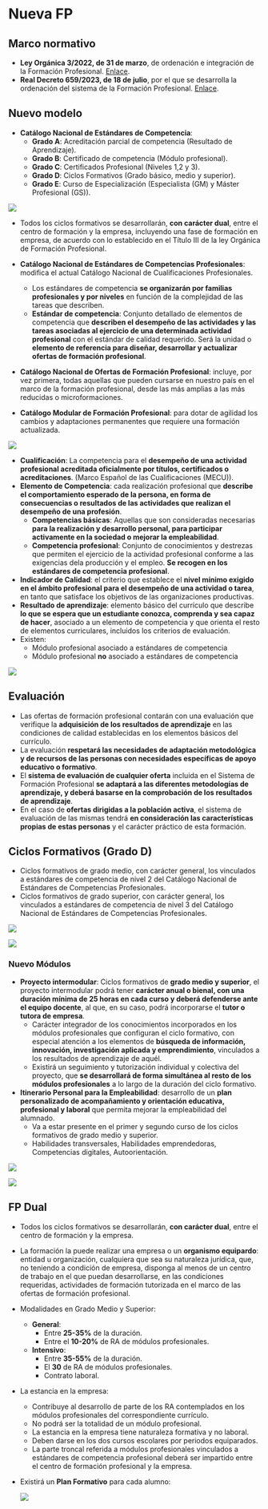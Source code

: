 # Nueva FP

## Marco normativo

* **Ley Orgánica 3/2022, de 31 de marzo**, de ordenación e integración de la Formación Profesional. [Enlace](https://www.boe.es/diario_boe/txt.php?id=BOE-A-2022-5139).
* **Real Decreto 659/2023, de 18 de julio**, por el que se desarrolla la ordenación del sistema de la Formación Profesional. [Enlace](https://www.boe.es/diario_boe/txt.php?id=BOE-A-2023-16889).

## Nuevo modelo

* **Catálogo Nacional de Estándares de Competencia**:
    * **Grado A**: Acreditación parcial de competencia (Resultado de Aprendizaje).
    * **Grado B**: Certificado de competencia (Módulo profesional).
    * **Grado C**: Certificados Profesional (Niveles 1,2 y 3).
    * **Grado D**: Ciclos Formativos (Grado básico, medio y superior).
    * **Grado E**: Curso de Especialización (Especialista (GM) y Máster Profesional (GS)).

![ ](img/modelo.png)

* Todos los ciclos formativos se desarrollarán, **con carácter dual**, entre el centro de formación y la empresa, incluyendo una fase de formación en empresa, de acuerdo con lo establecido en el Título III de la ley Orgánica de Formación Profesional.

* **Catálogo Nacional de Estándares de Competencias Profesionales**: modifica el actual Catálogo Nacional de Cualificaciones Profesionales.
    * Los estándares de competencia **se organizarán por familias profesionales y por niveles** en función de la complejidad de las tareas que describen.
    * **Estándar de competencia**: Conjunto detallado de elementos de competencia que **describen el desempeño de las actividades y las tareas asociadas al ejercicio de una determinada actividad profesional** con el estándar de calidad requerido. Será la unidad o **elemento de referencia para diseñar, desarrollar y actualizar ofertas de formación profesional**.
* **Catálogo Nacional de Ofertas de Formación Profesional**: incluye, por vez primera, todas aquellas que pueden cursarse en nuestro país en el marco de la formación profesional, desde las más amplias a las más reducidas o microformaciones.
* **Catálogo Modular de Formación Profesional**: para dotar de agilidad los cambios y adaptaciones permanentes que requiere una formación actualizada.

![ ](img/catalogos.png)

* **Cualificación**: La competencia para el **desempeño de una actividad profesional acreditada oficialmente por títulos, certificados o acreditaciones**. (Marco Español de las Cualificaciones (MECU)).
* **Elemento de Competencia**: cada realización profesional que **describe el comportamiento esperado de la persona, en forma de consecuencias o resultados de las actividades que realizan el desempeño de una profesión**.
    * **Competencias básicas**: Aquellas que son consideradas necesarias **para la realización y desarrollo personal, para participar activamente en la sociedad o mejorar la empleabilidad**.
    * **Competencia profesional**: Conjunto de conocimientos y destrezas que permiten el ejercicio de la actividad profesional conforme a las exigencias dela producción y el empleo. **Se recogen en los estándares de competencia profesional**.
* **Indicador de Calidad**: el criterio que establece el **nivel mínimo exigido en el ámbito profesional para el desempeño de una actividad o tarea**, en tanto que satisface los objetivos de las organizaciones productivas. 
* **Resultado de aprendizaje**: elemento básico del currículo que describe **lo que se espera que un estudiante conozca, comprenda y sea capaz de hacer**, asociado a un elemento de competencia y que orienta el resto de elementos curriculares, incluidos los criterios de evaluación.
* Existen:
    * Módulo profesional asociado a estándares de competencia
    * Módulo profesional **no** asociado a estándares de competencia

![ ](img/cualificación.png)

## Evaluación

* Las ofertas de formación profesional contarán con una evaluación que verifique la **adquisición de los resultados de aprendizaje** en las condiciones de calidad establecidas en los elementos básicos del currículo.
* La evaluación **respetará las necesidades de adaptación metodológica y de recursos de las personas con necesidades específicas de apoyo educativo o formativo**.
* El **sistema de evaluación de cualquier oferta** incluida en el Sistema de Formación Profesional **se adaptará a las diferentes metodologías de aprendizaje, y deberá basarse en la comprobación de los resultados de aprendizaje**.
* En el caso de **ofertas dirigidas a la población activa**, el sistema de evaluación de las mismas tendrá **en consideración las características propias de estas personas** y el carácter práctico de esta formación.

## Ciclos Formativos (Grado D)

* Ciclos formativos de grado medio, con carácter general, los vinculados a estándares de competencia de nivel 2 del Catálogo Nacional de Estándares de Competencias Profesionales.
* Ciclos formativos de grado superior, con carácter general, los vinculados a estándares de competencia de nivel 3 del Catálogo Nacional de Estándares de Competencias Profesionales.

![ ](img/ciclos.png)

![ ](img/ciclos2.png)

### Nuevo Módulos

* **Proyecto intermodular**: Ciclos formativos de **grado medio y superior**, el proyecto intermodular podrá tener **carácter anual o bienal, con una duración mínima de 25 horas en cada curso y deberá defenderse ante el equipo docente**, al que, en su caso, podrá incorporarse el **tutor o tutora de empresa**.
    * Carácter integrador de los conocimientos incorporados en los módulos profesionales que configuran el ciclo formativo, con especial atención a los elementos de **búsqueda de información, innovación, investigación aplicada y emprendimiento**, vinculados a los resultados de aprendizaje de aquél.
    * Existirá un seguimiento y tutorización individual y colectiva del proyecto, que **se desarrollará de forma simultánea al resto de los módulos profesionales** a lo largo de la duración del ciclo formativo.
* **Itinerario Personal para la Empleabilidad**: desarrollo de un **plan personalizado de acompañamiento y orientación educativa, profesional y laboral** que permita mejorar la empleabilidad del alumnado.
    * Va a estar presente en el primer y segundo curso de los ciclos formativos de grado medio y superior.
    * Habilidades transversales, Habilidades emprendedoras, Competencias digitales, Autoorientación.

![ ](img/gm.png)

![ ](img/gs.png)

## FP Dual

* Todos los ciclos formativos se desarrollarán, **con carácter dual**, entre el centro de formación y la empresa.
* La formación la puede realizar una empresa o un **organismo equipardo**: entidad u organización, cualquiera que sea su naturaleza jurídica, que, no teniendo  a condición de empresa, disponga al menos de un centro de trabajo en el que puedan desarrollarse, en las condiciones requeridas, actividades de formación tutorizada en el marco de las ofertas de formación profesional.

* Modalidades en Grado Medio y Superior:
    * **General**:
        * Entre **25-35%** de la duración.
        * Entre el **10-20%** de RA de módulos profesionales.
    * **Intensivo**:
        * Entre **35-55%** de la duración.
        * El **30** de RA de módulos profesionales.
        * Contrato laboral.
* La estancia en la empresa:
    * Contribuye al desarrollo de parte de los RA contemplados en los módulos profesionales del correspondiente currículo.
    * No podrá ser la totalidad de un módulo profesional.
    * La estancia en la empresa tiene naturaleza formativa y no laboral.
    * Deben darse en los dos cursos escolares por periodos equiparados.
    * La parte troncal referida a módulos profesionales vinculados a estándares de competencia profesional deberá ser impartido entre el centro de formación profesional y la empresa.
* Existirá un **Plan Formativo** para cada alumno:
    
    ![ ](img/plan.png)
    

